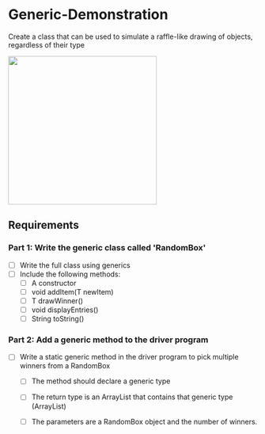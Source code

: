 # Generic-Demonstration

Create a class that can be used to simulate a raffle-like drawing of objects, regardless of their type

<img src="" width="300">

## Requirements

### Part 1: Write the generic class called 'RandomBox'
- [ ] Write the full class using generics
- [ ] Include the following methods:
   - [ ] A constructor
   - [ ] void addItem(T newItem)
   - [ ] T drawWinner()
   - [ ] void displayEntries()
   - [ ] String toString()
   
### Part 2: Add a generic method to the driver program
  - [ ] Write a static generic method in the driver program to pick multiple winners from a RandomBox
    - [ ] The method should declare a generic type
    - [ ] The return type is an ArrayList that contains that generic type (ArrayList<T>)
    - [ ] The parameters are a RandomBox<T> object and the number of winners.



